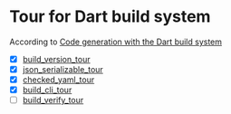 # Tour for Dart build system

According to [Code generation with the Dart build system](https://www.youtube.com/watch?v=iVoz7kJoLFQ)

- [x] [build_version_tour](build_version_tour)
- [x] [json_serializable_tour](json_serializable_tour)
- [x] [checked_yaml_tour](checked_yaml_tour)
- [x] [build_cli_tour](build_cli_tour)
- [ ] [build_verify_tour](build_verify_tour)